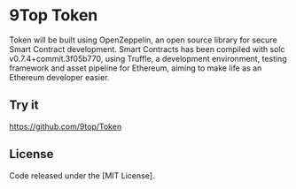 # 9Top Token

Token will be built using OpenZeppelin, an open source library for secure Smart Contract development. Smart Contracts has been compiled with solc v0.7.4+commit.3f05b770, using Truffle, a development environment, testing framework and asset pipeline for Ethereum, aiming to make life as an Ethereum developer easier.

## Try it

https://github.com/9top/Token

## License

Code released under the [MIT License].
